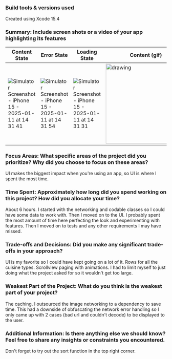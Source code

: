 ### Build tools & versions used
Created using Xcode 15.4

### Summary: Include screen shots or a video of your app highlighting its features
Content State | Error State | Loading State | Content (gif)
--- | --- | --- | ---
![Simulator Screenshot - iPhone 15 - 2025-01-11 at 14 31 41](https://github.com/user-attachments/assets/864e21ab-2430-488b-8d6f-4bf1c77cfa35) | ![Simulator Screenshot - iPhone 15 - 2025-01-11 at 14 31 54](https://github.com/user-attachments/assets/56e33acb-f710-427c-8f9f-989a17317e3b) | ![Simulator Screenshot - iPhone 15 - 2025-01-11 at 14 31 31](https://github.com/user-attachments/assets/14e0d911-54e5-4058-8df5-aa40f56e77ae) | <img src=https://github.com/user-attachments/assets/e577413c-071b-4215-8a58-9e2c54fd6a90 alt="drawing" width="250"/>


### Focus Areas: What specific areas of the project did you prioritize? Why did you choose to focus on these areas?
UI makes the biggest impact when you're using an app, so UI is where I spent the most time.

### Time Spent: Approximately how long did you spend working on this project? How did you allocate your time?
About 6 hours. I started with the networking and codable classes so I could have some data to work with. Then I moved on to the UI. I probably spent the most amount of time here perfecting the look and experimenting with features. Then I moved on to tests and any other requirements I may have missed.

### Trade-offs and Decisions: Did you make any significant trade-offs in your approach?
UI is my favorite so I could have kept going on a lot of it. Rows for all the cuisine types. Scrollview paging with animations. I had to limit myself to just doing what the project asked for so it wouldn't get too large. 

### Weakest Part of the Project: What do you think is the weakest part of your project?
The caching. I outsourced the image networking to a dependency to save time. This had a downside of obfuscating the network error handling so I only came up with 2 cases (bad url and couldn't decode) to be displayed to the user.

### Additional Information: Is there anything else we should know? Feel free to share any insights or constraints you encountered.
Don't forget to try out the sort function in the top right corner. 
